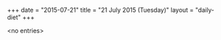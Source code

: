 +++
date = "2015-07-21"
title = "21 July 2015 (Tuesday)"
layout = "daily-diet"
+++

<p>&lt;no entries&gt;</p>